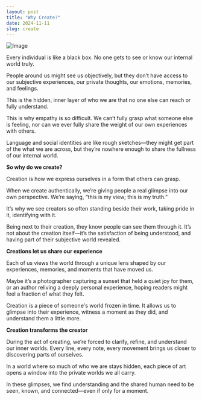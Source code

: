```yaml
---
layout: post
title: "Why Create?"
date: 2024-11-11
slug: create
---
```


![Image](https://github.com/user-attachments/assets/db416604-9523-4c1b-b08a-924ecfe93658)

Every individual is like a black box. No one gets to see or know our internal world truly. 

People around us might see us objectively, but they don’t have access to our subjective experiences, our private thoughts, our emotions, memories, and feelings. 

This is the hidden, inner layer of who we are that no one else can reach or fully understand.

This is why empathy is so difficult. We can’t fully grasp what someone else is feeling, nor can we ever fully share the weight of our own experiences with others.

Language and social identities are like rough sketches—they might get part of the what we are across, but they’re nowhere enough to share the fullness of our internal world.

**So why do we create?**

Creation is how we express ourselves in a form that others can grasp. 

When we create authentically, we’re giving people a real glimpse into our own perspective. We’re saying, “this is my view; this is my truth.” 

It’s why we see creators so often standing beside their work, taking pride in it, identifying with it. 

Being next to their creation, they know people can see them through it. It’s not about the creation itself—it’s the satisfaction of being understood, and having part of their subjective world revealed.

**Creations let us share our experience**

Each of us views the world through a unique lens shaped by our experiences, memories, and moments that have moved us.

Maybe it’s a photographer capturing a sunset that held a quiet joy for them, or an author reliving a deeply personal experience, hoping readers might feel a fraction of what they felt.

Creation is a piece of someone's world frozen in time. It allows us to glimpse into their experience, witness a moment as they did, and understand them a little more.

**Creation transforms the creator**

During the act of creating, we’re forced to clarify, refine, and understand our inner worlds. Every line, every note, every movement brings us closer to discovering parts of ourselves.

In a world where so much of who we are stays hidden, each piece of art opens a window into the private worlds we all carry. 

In these glimpses, we find understanding and the shared human need to be seen, known, and connected—even if only for a moment.
